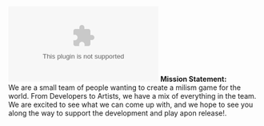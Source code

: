 ![Project Warfare Github ReadMe banner](google.com)
**Mission Statement:**     
We are a small team of people wanting to create a milism game for the world. From Developers to Artists, we have a mix of everything in the team.       
We are excited to see what we can come up with, and we hope to see you along the way to support the development and play apon release!.   
